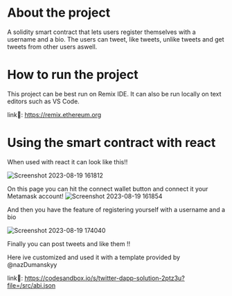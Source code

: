 # About the project
A solidity smart contract that lets users register themselves with a username and a bio. The users can tweet, like tweets,  unlike tweets and get tweets from other users aswell.

# How to run the project
This project can be best run on Remix IDE. It can also be run locally on text editors such as VS Code.

link🔗: https://remix.ethereum.org

# Using the smart contract with react
When used with react it can look like this!!



![Screenshot 2023-08-19 161812](https://github.com/Tarunrao0/Twitter-Dapp/assets/122633325/d4d88f92-c028-4014-9163-44bd3399e4ac)

On this page you can hit the connect wallet button and connect it your Metamask account!
![Screenshot 2023-08-19 161854](https://github.com/Tarunrao0/Twitter-Dapp/assets/122633325/2e2bf6c7-4c9b-4cae-8a8a-121ac28cd173)

And then you have the feature of registering yourself with a username and a bio

![Screenshot 2023-08-19 174040](https://github.com/Tarunrao0/Twitter-Dapp/assets/122633325/caab2471-ba6c-4c36-9202-5bb59c5c7da0)

Finally you can post tweets and like them !!



Here ive customized and used it with a template provided by @nazDumanskyy


link🔗: https://codesandbox.io/s/twitter-dapp-solution-2ptz3u?file=/src/abi.json



